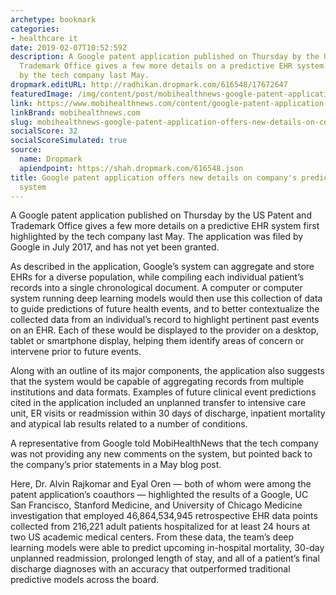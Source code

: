 ```yaml
---
archetype: bookmark
categories:
- healthcare it
date: 2019-02-07T10:52:59Z
description: A Google patent application published on Thursday by the US Patent and
  Trademark Office gives a few more details on a predictive EHR system first highlighted
  by the tech company last May.
dropmark.editURL: http://radhikan.dropmark.com/616548/17672647
featuredImage: /img/content/post/mobihealthnews-google-patent-application-offers-new-details-on-company-s-predictive-ehr-aggregation-system.jpg
link: https://www.mobihealthnews.com/content/google-patent-application-offers-new-details-companys-predictive-ehr-aggregation-system
linkBrand: mobihealthnews.com
slug: mobihealthnews-google-patent-application-offers-new-details-on-company-s-predictive-ehr-aggregation-system
socialScore: 32
socialScoreSimulated: true
source:
  name: Dropmark
  apiendpoint: https://shah.dropmark.com/616548.json
title: Google patent application offers new details on company's predictive EHR aggregation
  system
---
```

A Google patent application published on Thursday by the US Patent and Trademark Office gives a few more details on a predictive EHR system first highlighted by the tech company last May. The application was filed by Google in July 2017, and has not yet been granted.

As described in the application, Google’s system can aggregate and store EHRs for a diverse population, while compiling each individual patient’s records into a single chronological document. A computer or computer system running deep learning models would then use this collection of data to guide predictions of future health events, and to better contextualize the collected data from an individual’s record to highlight pertinent past events on an EHR. Each of these would be displayed to the provider on a desktop, tablet or smartphone display, helping them identify areas of concern or intervene prior to future events.

Along with an outline of its major components, the application also suggests that the system would be capable of aggregating records from multiple institutions and data formats. Examples of future clinical event predictions cited in the application included an unplanned transfer to intensive care unit, ER visits or readmission within 30 days of discharge, inpatient mortality and atypical lab results related to a number of conditions.

A representative from Google told MobiHealthNews that the tech company was not providing any new comments on the system, but pointed back to the company’s prior statements in a May blog post.

Here, Dr. Alvin Rajkomar and Eyal Oren — both of whom were among the patent application’s coauthors — highlighted the results of a Google, UC San Francisco, Stanford Medicine, and University of Chicago Medicine investigation that employed 46,864,534,945 retrospective EHR data points collected from 216,221 adult patients hospitalized for at least 24 hours at two US academic medical centers. From these data, the team’s deep learning models were able to predict upcoming in-hospital mortality, 30-day unplanned readmission, prolonged length of stay, and all of a patient’s final discharge diagnoses with an accuracy that outperformed traditional predictive models across the board.

